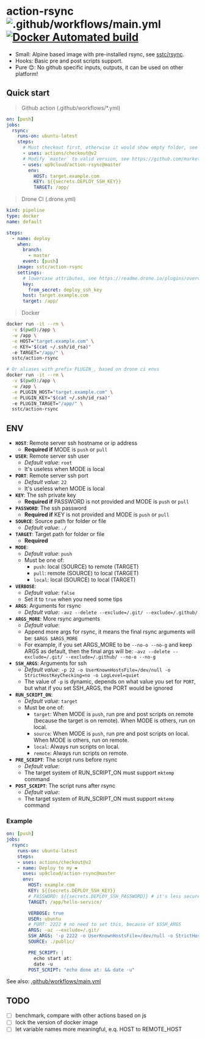 # action-rsync ![.github/workflows/main.yml](https://github.com/up9cloud/action-rsync/workflows/.github/workflows/main.yml/badge.svg) [![Docker Automated build](https://img.shields.io/docker/automated/sstc/action-rsync)](https://hub.docker.com/repository/docker/sstc/action-rsync)

- Small: Alpine based image with pre-installed rsync, see [sstc/rsync](https://hub.docker.com/r/sstc/rsync).
- Hooks: Basic pre and post scripts support.
- Pure 😊: No github specific inputs, outputs, it can be used on other platform!

## Quick start

> Github action (.github/workflows/*.yml)

```yml
on: [push]
jobs:
  rsync:
    runs-on: ubuntu-latest
    steps:
      # Must checkout first, otherwise it would show empty folder, see https://github.com/actions/checkout
      - uses: actions/checkout@v2
      # Modify `master` to valid version, see https://github.com/marketplace/actions/action-rsync
      - uses: up9cloud/action-rsync@master
        env:
          HOST: target.example.com
          KEY: ${{secrets.DEPLOY_SSH_KEY}}
          TARGET: /app/
```

> Drone CI (.drone.yml)

```yml
kind: pipeline
type: docker
name: default

steps:
  - name: deploy
    when:
      branch:
        - master
      event: [push]
    image: sstc/action-rsync
    settings:
      # lowercase attributes, see https://readme.drone.io/plugins/overview/#plugin-inputs
      key:
        from_secret: deploy_ssh_key
      host: target.example.com
      target: /app/
```

> Docker

```bash
docker run -it --rm \
  -v $(pwd):/app \
  -w /app \
  -e HOST="target.example.com" \
  -e KEY="$(cat ~/.ssh/id_rsa)"
  -e TARGET="/app/" \
  sstc/action-rsync

# Or aliases with prefix PLUGIN_, based on drone ci envs
docker run -it --rm \
  -v $(pwd):/app \
  -w /app \
  -e PLUGIN_HOST="target.example.com" \
  -e PLUGIN_KEY="$(cat ~/.ssh/id_rsa)"
  -e PLUGIN_TARGET="/app/" \
  sstc/action-rsync
```

## ENV

- **`HOST`**: Remote server ssh hostname or ip address
  - **Required if** MODE is `push` or `pull`
- **`USER`**: Remote server ssh user
  - *Default value*: `root`
  - It's useless when MODE is local
- **`PORT`**: Remote server ssh port
  - *Default value*: `22`
  - It's useless when MODE is local
- **`KEY`**: The ssh private key
  - **Required if** PASSWORD is not provided and MODE is `push` or `pull`
- **`PASSWORD`**: The ssh password
  - **Required if** KEY is not provided and MODE is `push` or `pull`
- **`SOURCE`**: Source path for folder or file
  - *Default value*: `./`
- **`TARGET`**: Target path for folder or file
  - **Required**
- **`MODE`**:
  - *Default value*: `push`
  - Must be one of:
    - `push`: local (SOURCE) to remote (TARGET)
    - `pull`: remote (SOURCE) to local (TARGET)
    - `local`: local (SOURCE) to local (TARGET)
- **`VERBOSE`**:
  - *Default value*: `false`
  - Set it to `true` when you need some tips
- **`ARGS`**: Arguments for rsync
  - *Default value*: `-avz --delete --exclude=/.git/ --exclude=/.github/`
- **`ARGS_MORE`**: More rsync arguments
  - *Default value*:
  - Append more args for rsync, it means the final rsync arguments will be: `$ARGS $ARGS_MORE`
  - For example, if you set ARGS_MORE to be `--no-o --no-g` and keep ARGS as default, then the final args will be: `-avz --delete --exclude=/.git/ --exclude=/.github/ --no-o --no-g`
- **`SSH_ARGS`**: Arguments for ssh
  - *Default value*: `-p 22 -o UserKnownHostsFile=/dev/null -o StrictHostKeyChecking=no -o LogLevel=quiet`
  - The value of `-p` is dynamic, depends on what value you set for `PORT`, but what if you set SSH_ARGS, the PORT would be ignored
- **`RUN_SCRIPT_ON`**:
  - *Default value*: `target`
  - Must be one of:
    - `target`: When MODE is `push`, run pre and post scripts on remote (because the target is on remote). When MODE is others, run on local.
    - `source`: When MODE is `push`, run pre and post scripts on local. When MODE is others, run on remote.
    - `local`: Always run scripts on local.
    - `remote`: Always run scripts on remote.
- **`PRE_SCRIPT`**: The script runs before rsync
  - *Default value*:
  - The target system of RUN_SCRIPT_ON must support `mktemp` command
- **`POST_SCRIPT`**: The script runs after rsync
  - *Default value*:
  - The target system of RUN_SCRIPT_ON must support `mktemp` command

### Example

```yml
on: [push]
jobs:
  rsync:
    runs-on: ubuntu-latest
    steps:
    - uses: actions/checkout@v2
    - name: Deploy to my ❤️
      uses: up9cloud/action-rsync@master
      env:
        HOST: example.com
        KEY: ${{secrets.DEPLOY_SSH_KEY}}
        # PASSWORD: ${{secrets.DEPLOY_SSH_PASSWORD}} # it's less secure, using KEY instead
        TARGET: /app/hello-service/

        VERBOSE: true
        USER: ubuntu
        # PORT: 2222 # no need to set this, because of $SSH_ARGS
        ARGS: -az --exclude=/.git/
        SSH_ARGS: '-p 2222 -o UserKnownHostsFile=/dev/null -o StrictHostKeyChecking=no'
        SOURCE: ./public/

        PRE_SCRIPT: |
          echo start at:
          date -u
        POST_SCRIPT: "echo done at: && date -u"
```

See also: [.github/workflows/main.yml](https://github.com/up9cloud/action-rsync/blob/master/.github/workflows/main.yml)

## TODO

- [ ] benchmark, compare with other actions based on js
- [ ] lock the version of docker image
- [ ] let variable names more meaningful, e.q. HOST to REMOTE_HOST
